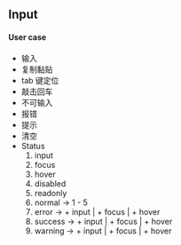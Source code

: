 ## Input

#### User case
- 输入
- 复制黏贴
- tab 键定位
- 敲击回车
- 不可输入
- 报错
- 提示
- 清空
- Status
    1. input
    2. focus
    3. hover
    4. disabled
    5. readonly
    6. normal -> 1 - 5
    7. error -> + input | + focus | + hover
    8. success -> + input | + focus | + hover
    9. warning -> + input | + focus | + hover